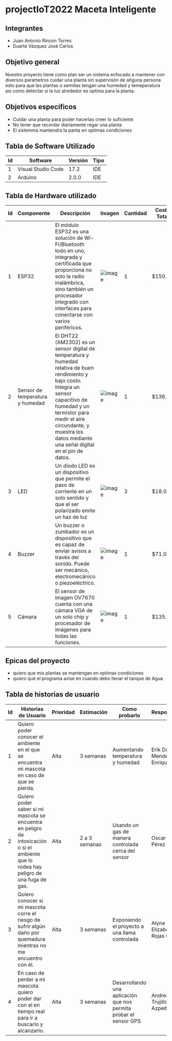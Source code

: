 # projectIoT2022 Maceta Inteligente

## Integrantes

- Juan Antonio Rincon Torres
- Duarte Vázquez José Carlos

## Objetivo general
Nuestro proyecto tiene como plan ser un sistema enfocado a mantener con diversos parametros cuidar una planta sin supervisón de añguna persona
esto para que las plantas o semillas tengan una humedad y temeperatura así como detectar si la luz alrededor es optima para la planta.

## Objetivos especificos
- Cuidar una planta para poder hacerlas creer lo suficiente 
- No tener que recordar diariamente regar una planta
- El sistemma mantendra la panta en optimas condiciones


## Tabla de Software Utilizado

| Id | Software           | Versión | Tipo |
|----|--------------------|---------|------|
| 1  | Visual Studio Code | 17.2    | IDE  |
| 2  | Arduino            | 2.0.0   | IDE  |

## Tabla de Hardware utilizado

| Id | Componente                       | Descripción                                                                                                                                                                                                                                                                         | Imagen | Cantidad | Costo Total |
|----|----------------------------------|-------------------------------------------------------------------------------------------------------------------------------------------------------------------------------------------------------------------------------------------------------------------------------------|--------|----------|-------------|
| 1  | ESP32                            | El módulo ESP32 es una solución de  Wi-Fi/Bluetooth todo en uno, integrada  y certificada que proporciona no solo  la radio inalámbrica, sino también un  procesador integrado con interfaces para  conectarse con varios periféricos.                                              |    ![image](https://user-images.githubusercontent.com/84553507/193392556-f26cdec7-c08e-45cd-923f-abc6dedb2dd7.png)| 1        | $150.00     |
| 2  | Sensor de  temperatura y humedad | El DHT22 (AM2302) es un sensor digital de  temperatura y humedad relativa de buen  rendimiento y bajo costo. Integra un sensor  capacitivo de humedad y un termistor para  medir el aire circundante, y muestra los  datos mediante una señal digital en el pin de datos.           |     ![image](https://user-images.githubusercontent.com/84553507/193392583-740a1455-afde-43b2-942b-5948ac55d759.png)| 1        | $136.00     |
| 3  | LED                              | Un diodo LED es un dispositivo que permite el  paso de corriente en un solo sentido y que al  ser polarizado emite un haz de luz                                                                                                                                                    |    ![image](https://user-images.githubusercontent.com/84553507/193392617-b7587229-1575-40fc-8a9f-79402a560e38.png)| 3        | $18.00      |
| 4  | Buzzer                           | Un buzzer o zumbador es un dispositivo que es  capaz de enviar avisos a través del sonido. Puede  ser mecánico, electromecánico o piezoeléctrico.                                                                                                                                   |  ![image](https://user-images.githubusercontent.com/84553507/193392627-54c5c576-f5fc-44fc-b7b8-ecce85c0376c.png)| 1        | $71.00      |
| 5  | Cámara                           | El sensor de imagen OV7670 cuenta con una  cámara VGA de un solo chip y procesador de  imágenes para todas las funciones.                                                                                                                                                       |    ![image](https://user-images.githubusercontent.com/84553507/193392634-ca093ec2-b972-42df-b369-b77f009030c4.png)| 1        | $135.00     |

## Epicas del proyecto
- quiero que mis plantas se mantengan en optimas condiciones
- quiero que el programa avise en cuando debo llenar el tanque de Agua

## Tabla de historias de usuario

| Id | Historias de Usuario                                                                                                                    | Prioridad | Estimación    | Como probarlo                                                     | Responsable                  |
|----|-----------------------------------------------------------------------------------------------------------------------------------------|-----------|---------------|-------------------------------------------------------------------|------------------------------|
| 1  | Quiero poder conocer el ambiente en el que se encuentra mi mascota  en caso de que se pierda.                                           | Alta      | 3 semanas     | Aumentando temperatura y humedad                                  | Erik Daniel Mendez Enriquez  |
| 2  | Quiero poder saber si mi mascota se encuentra en peligro de intoxicación o si  el ambiente que lo rodea hay peligro de una fuga de gas. | Alta      | 2 a 3 semanas | Usando un gas de manera controlada cerca del sensor               | Oscar Iván Pérez Mejía       |
| 3  | Quiero conocer si mi mascota corre el riesgo de sufrir algún daño por  quemadura mientras no me encuentro con él.                       | Alta      | 3 semanas     | Exponiendo el proyecto a una llama controlada                     | Alyne Elizabeth Rojas Gloria |
| 4  | En caso de perder a mi mascota quiero poder dar con el en tiempo  real para ir a buscarlo y alcanzarlo.                                 | Alta      | 3 semanas     | Desarrollando una aplicación que nos permita probar el sensor GPS | Andrea Trujillo Azpeitia     |
